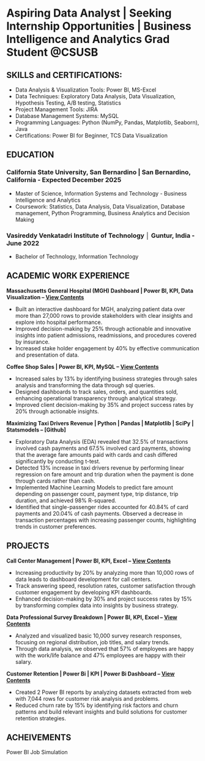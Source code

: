 # Aspiring Data Analyst | Seeking Internship Opportunities | Business Intelligence and Analytics Grad Student @CSUSB

## SKILLS and CERTIFICATIONS:
- Data Analysis & Visualization Tools: Power BI, MS-Excel 
- Data Techniques: Exploratory Data Analysis, Data Visualization, Hypothesis Testing, A/B testing, Statistics
- Project Management Tools: JIRA
- Database Management Systems: MySQL
- Programming Languages: Python (NumPy, Pandas, Matplotlib, Seaborn), Java
- Certifications: Power BI for Beginner, TCS Data Visualization

## EDUCATION
### California State University, San Bernardino | San Bernardino, California	                             - Expected December 2025            
- Master of Science, Information Systems and Technology - Business Intelligence and Analytics	                        
- Coursework: Statistics, Data Analysis, Data Visualization, Database management, Python Programming, Business Analytics and Decision Making
### Vasireddy Venkatadri Institute of Technology │ Guntur, India					                  - June 2022	                           
- Bachelor of Technology, Information Technology		

## ACADEMIC WORK EXPERIENCE
**Massachusetts General Hospital (MGH) Dashboard | Power BI, KPI, Data Visualization – [View Contents](https://github.com/Johar2503/Massachusetts-General-Hospital-MGH-Dashboard-)**	 
-	Built an interactive dashboard for MGH, analyzing patient data over more than 27,000 rows to provide stakeholders with clear insights and explore into hospital performance.
-	Improved decision-making by 25% through actionable and innovative insights into patient admissions, readmissions, and procedures covered by insurance.
-	Increased stake holder engagement by 40% by effective communication and presentation of data. 

**Coffee Shop Sales | Power BI, KPI, MySQL – [View Contents](https://github.com/Johar2503/Coffee-Shop-Sales)**					 
-	Increased sales by 13% by identifying business strategies through sales analysis and transforming the data through sql queries.
-	Designed dashboards to track sales, orders, and quantities sold, enhancing operational transparency through analytical strategy.
-	Improved client decision-making by 35% and project success rates by 20% through actionable insights.
			 
 **Maximizing Taxi Drivers Revenue | Python | Pandas | Matplotlib | SciPy | Statsmodels – [Github]**
- Exploratory Data Analysis (EDA) revealed that 32.5% of transactions involved cash payments and 67.5% involved card payments, showing that the average fare amounts paid with cards and cash differed significantly by conducting t-test.
- Detected 13% increase in taxi drivers revenue by performing linear regression on fare amount and trip duration when the payment is done through cards rather than cash.
- Implemented Machine Learning Models to predict fare amount depending on passenger count, payment type, trip distance, trip duration, and achieved 98% R-squared. 
- Identified that single-passenger rides accounted for 40.84% of card payments and 20.04% of cash payments. Observed a decrease in transaction percentages with increasing passenger counts, highlighting trends in customer preferences.

## PROJECTS
**Call Center Management | Power BI, KPI, Excel – [View Contents](https://github.com/Johar2503/Call-Center-Management)**			 
- Increasing productivity by 20% by analyzing more than 10,000 rows of data leads to dashboard development for call centers.
- Track answering speed, resolution rates, customer satisfaction through customer engagement by developing KPI dashboards.
- Enhanced decision-making by 30% and project success rates by 15% by transforming complex data into insights by business strategy.

**Data Professional Survey Breakdown | Power BI, KPI, Excel –  [View Contents](https://github.com/Johar2503/Professionals-Data-Survey)** 				 
- Analyzed and visualized basic 10,000 survey research responses, focusing on regional distribution, job titles, and salary trends.
- Through data analysis, we observed that 57% of employees are happy with the work/life balance and 47% employees are happy with their salary.

**Customer Retention | Power Bi | KPI | Power Bi Dashboard – [View Contents](https://github.com/Johar2503/Customer-Retention)**					 
- Created 2 Power BI reports by analyzing datasets extracted from web with 7,044 rows for customer risk analysis and problems.
- Reduced churn rate by 15% by identifying risk factors and churn patterns and build relevant insights and build solutions for customer retention strategies.

## ACHEIVEMENTS
Power BI Job Simulation



